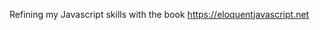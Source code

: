 Refining my Javascript skills with the book <a href="https://eloquentjavascript.net/">https://eloquentjavascript.net</a>
